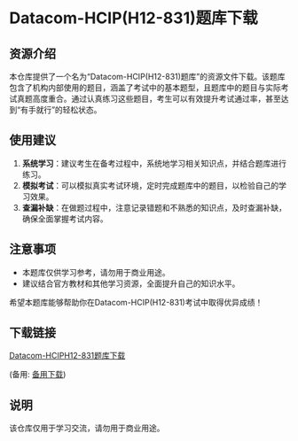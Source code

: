 # Datacom-HCIP(H12-831)题库下载

## 资源介绍

本仓库提供了一个名为“Datacom-HCIP(H12-831)题库”的资源文件下载。该题库包含了机构内部使用的题目，涵盖了考试中的基本题型，且题库中的题目与实际考试真题高度重合。通过认真练习这些题目，考生可以有效提升考试通过率，甚至达到“有手就行”的轻松状态。

## 使用建议

1. **系统学习**：建议考生在备考过程中，系统地学习相关知识点，并结合题库进行练习。
2. **模拟考试**：可以模拟真实考试环境，定时完成题库中的题目，以检验自己的学习效果。
3. **查漏补缺**：在做题过程中，注意记录错题和不熟悉的知识点，及时查漏补缺，确保全面掌握考试内容。

## 注意事项

- 本题库仅供学习参考，请勿用于商业用途。
- 建议结合官方教材和其他学习资源，全面提升自己的知识水平。

希望本题库能够帮助你在Datacom-HCIP(H12-831)考试中取得优异成绩！

## 下载链接
[Datacom-HCIPH12-831题库下载](https://pan.quark.cn/s/10cd2a9483a7) 

(备用: [备用下载](https://pan.baidu.com/s/1sQ3BqC2bVsnC7AJjNV4PhA?pwd=1234))

## 说明

该仓库仅用于学习交流，请勿用于商业用途。
